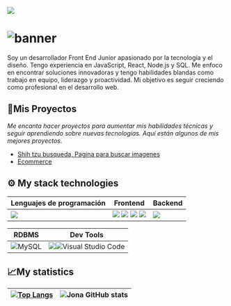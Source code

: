 <!-- ![](https://komarev.com/ghpvc/?username=areyouivan&color=blueviolet) -->
[![](https://hits.seeyoufarm.com/api/count/incr/badge.svg?url=https%3A%2F%2Fgithub.com%2FAreYouIvan&count_bg=%234A4B49&title_bg=%235E21A4&icon=&icon_color=%23E7E7E7&title=visits&edge_flat=false)](https://github.com/)
<!-- BANNER: "Hola soy Joathan" -->
# ![banner](https://user-images.githubusercontent.com/73669701/181575700-28664e46-ced0-4258-970b-e4f5322dd100.png)
<!-- DESCRIPTION -->
Soy un desarrollador Front End Junior apasionado por la tecnología y el diseño. Tengo experiencia en JavaScript, React, Node.js y SQL. Me enfoco en encontrar soluciones innovadoras y tengo habilidades blandas como trabajo en equipo, liderazgo y proactividad. Mi objetivo es seguir creciendo como profesional en el desarrollo web.

## 🚀Mis Proyectos 

_Me encanta hacer proyectos para aumentar mis habilidades técnicas y seguir aprendiendo sobre nuevas tecnologías. Aquí están algunos de mis mejores proyectos._

- [Shih tzu busqueda, Pagina para buscar imagenes](https://github.com/Jonavoe/buscashit)
- [Ecommerce](https://github.com/Jonavoe/ecommerce)

## ⚙ My stack technologies
|Lenguajes de programación|Frontend|Backend|
|---|---|---|
|<img src="https://img.shields.io/badge/JavaScript-323330?style=for-the-badge&logo=javascript&logoColor=F7DF1E"/>|<img src="https://img.shields.io/badge/HTML5-E34F26?style=for-the-badge&logo=html5&logoColor=white"/> <img src="https://img.shields.io/badge/React-20232A?style=for-the-badge&logo=react&logoColor=61DAFB" /> <img src="https://img.shields.io/badge/Sass-CC6699?style=for-the-badge&logo=sass&logoColor=white" /> <img src="https://img.shields.io/badge/CSS3-1572B6?style=for-the-badge&logo=css3&logoColor=white"/>|<img src="https://img.shields.io/badge/Node.js-339933?style=for-the-badge&logo=nodedotjs&logoColor=white" /> |

|RDBMS|Dev Tools|
|---|---|
![MySQL](https://img.shields.io/badge/mysql-%2300f.svg?style=for-the-badge&logo=mysql&logoColor=white)|<img src="https://img.shields.io/badge/GIT-E44C30?style=for-the-badge&logo=git&logoColor=white"/>![Visual Studio Code](https://img.shields.io/badge/Visual%20Studio%20Code-0078d7.svg?style=for-the-badge&logo=visual-studio-code&logoColor=white) 
## 📈My statistics
|[![Top Langs](https://github-readme-stats.vercel.app/api/top-langs/?username=areyouivan&show_icons=true&theme=city_lights)](https://github.com/areyouivan/github-readme-stats)|![Jona GitHub stats](https://github-readme-stats.vercel.app/api?username=areyouivan&show_icons=true&theme=city_lights)|
|---|---|


<!---
Jonavoe/Jonavoe Es un repositorio ✨ especial ✨ porque su archivo README.md (este archivo) aparece en su perfil de GitHub. Puede hacer clic en el enlace "Preview" para echar un vistazo a sus cambios.
--->
